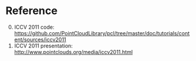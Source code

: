 # Reference
0. ICCV 2011 code: https://github.com/PointCloudLibrary/pcl/tree/master/doc/tutorials/content/sources/iccv2011
0. ICCV 2011 presentation: http://www.pointclouds.org/media/iccv2011.html
